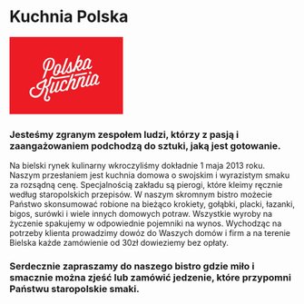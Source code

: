 # Kuchnia Polska
<img src = "restauracja-img/Polska Kuchnia.jpg" width = 200>

### Jesteśmy  zgranym zespołem  ludzi, którzy z pasją i zaangażowaniem podchodzą do sztuki, jaką jest gotowanie. 
Na bielski rynek kulinarny wkroczyliśmy dokładnie 1 maja 2013 roku. Naszym przesłaniem jest kuchnia domowa o swojskim i wyrazistym smaku za  rozsądną  cenę. Specjalnością  zakładu są pierogi, które kleimy ręcznie według staropolskich przepisów. W   naszym  skromnym  bistro  możecie Państwo skonsumować robione na bieżąco  krokiety,  gołąbki, placki, łazanki, bigos, surówki i wiele innych  domowych  potraw. Wszystkie wyroby na życzenie spakujemy w odpowiednie pojemniki na wynos. Wychodząc  na  potrzeby  klienta  prowadzimy dowóz do Waszych domów i firm a na terenie Bielska każde zamówienie od 30zł dowieziemy bez opłaty.

### Serdecznie  zapraszamy  do  naszego bistro gdzie miło i smacznie można zjeść lub zamówić jedzenie, które przypomni Państwu staropolskie smaki.
